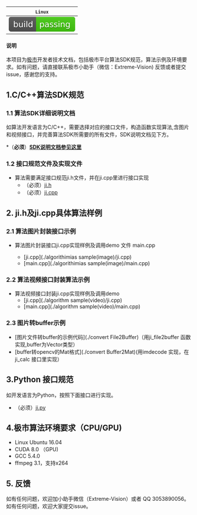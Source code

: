 | **`Linux`**                               |
| ----------------------------------------- |
| ![Build Status](./img/build_and_pass.svg) |



#### 说明

本项目为[极市](http://cvmart.net/)开发者技术文档，包括极市平台算法SDK规范，算法示例及环境要求。如有问题，请直接联系极市小助手（微信：Extreme-Vision)  反馈或者提交issue，感谢您的支持。




## 1.C/C++算法SDK规范

### 1.1 算法SDK详细说明文档

如算法开发语言为C/C++，需要选择对应的接口文件，构造函数实现算法,含图片和视频接口，并完善算法SDK所需要的所有文件，SDK说明文档见下方。

*（**必须**）**[SDK说明文档参见这里](./doc/极市算法SDK说明文档V1.0(C&C++)_180911.md)**  



### 1.2 接口规范文件及实现文件

- 算法需要满足接口规范ji.h文件，并在ji.cpp里进行接口实现
  - （必须）[ji.h](./ji.h)
  - （必须）[ji.cpp](./ji.cpp) 



## 2. ji.h及ji.cpp具体算法样例

### 2.1 算法图片封装接口示例

- 算法图片封装接口ji.cpp实现样例及调用demo 文件 main.cpp

  - [ji.cpp](./algorithimias sample(image)/ji.cpp)
  - [main.cpp](./algorithimias sample(image)/main.cpp)



### 2.2 算法视频接口封装算法示例 

  - 算法视频接口封装ji.cpp实现样例及调用demo  
    - [ji.cpp](./algorithm sample(video)/ji.cpp)
    - [main.cpp](./algorithm sample(video)/main.cpp)



### 2.3 图片转buffer示例

   - [图片文件转buffer的示例代码](./convert File2Buffer)（用ji_file2buffer 函数实现,buffer为Vector类型）
   - [buffer转opencv的Mat格式](./convert Buffer2Mat)(用imdecode 实现，在ji_calc 接口里实现）



## 3.Python 接口规范

如开发语言为Python，按照下面接口进行实现。

* （必须）[ji.py](./ji.py)  



## 4.极市算法环境要求（CPU/GPU)

* Linux Ubuntu 16.04
* CUDA 8.0 （GPU)
* GCC 5.4.0
* ffmpeg 3.1，支持x264



## 5. 反馈

如有任何问题，欢迎加小助手微信（Extreme-Vision）或者 QQ 3053890056。如有任何问题，欢迎大家提交issue。
